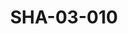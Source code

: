 ---
pid: SHA-03-010
title: SHA-03-010
language: ar
original_label: 
rights: شرحبيل احمد
location_of_original: شرحبيل احمد
photographer_or_studio: 
scanned_from: photograph 10 by 14.5
_date: 1991-1995
location: الخرطوم، دار النشر جامعة الخرطوم
description: معجبين راقصين اما فرقة شرحبيل احمد
additional_notes: 
permission_display: 'yes'
on_server: 'no'
on_website: 'no'
permalink: /photopages/ar/SHA-03-010.html
layout: photo-page
---